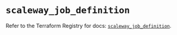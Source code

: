 # `scaleway_job_definition`

Refer to the Terraform Registry for docs: [`scaleway_job_definition`](https://registry.terraform.io/providers/scaleway/scaleway/2.49.0/docs/resources/job_definition).
